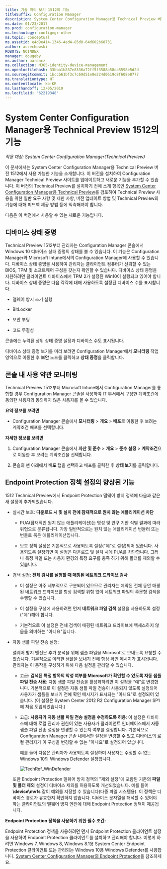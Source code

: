 ```yaml
---
title: 기술 미리 보기 1512의 기능
titleSuffix: Configuration Manager
description: System Center Configuration Manager용 Technical Preview 버전 1512에서 사용 가능한 기능에 대해 알아봅니다.
ms.date: 01/23/2017
ms.prod: configuration-manager
ms.technology: configmgr-other
ms.topic: conceptual
ms.assetid: e4d9e414-1346-4ed4-85d0-64d602b68731
author: aczechowski
ROBOTS: NOINDEX
manager: dougeby
ms.author: aaroncz
ms.collection: M365-identity-device-management
ms.openlocfilehash: 33bba1b837e8336a72ff5f3588a58ca8598e5d2d
ms.sourcegitcommit: 1bccb61bf3c7c69d51e0e224d0619c8f608e8777
ms.translationtype: HT
ms.contentlocale: ko-KR
ms.lasthandoff: 12/05/2019
ms.locfileid: "62219348"
---
```

# <a name="capabilities-in-technical-preview-1512-for-system-center-configuration-manager"></a>System Center Configuration Manager용 Technical Preview 1512의 기능

*적용 대상: System Center Configuration Manager(Technical Preview)*

이 문서에서는 System Center Configuration Manager용 Technical Preview 버전 1512에서 사용 가능한 기능을 소개합니다. 이 버전을 설치하여 Configuration Manager Technical Preview 사이트를 업데이트하고 새로운 기능을 추가할 수 있습니다. 이 버전의 Technical Preview를 설치하기 전에 소개 항목인 [System Center Configuration Manager용 Technical Preview](technical-preview.md)를 검토하여 Technical Preview 사용을 위한 일반 요구 사항 및 제한 사항, 버전 업데이트 방법 및 Technical Preview의 기능에 대해 피드백 제공 방법 등에 익숙해져야 합니다.  

 다음은 이 버전에서 사용할 수 있는 새로운 기능입니다.  

##  <a name="bkmk_devicehealth"></a> 디바이스 상태 증명  
 Technical  Preview 1512부터 관리자는 Configuration Manager 콘솔에서 Windows 10 디바이스 상태 증명의 상태를 볼 수 있습니다.  이 기능은 Configuration Manager와 Microsoft Intune에서의 Configuration Manager에 사용할 수 있습니다. 디바이스 상태 증명을 사용하여 관리자는 클라이언트 컴퓨터가 신뢰할 수 있는 BIOS, TPM 및 소프트웨어 구성을 갖는지 확인할 수 있습니다. 디바이스 상태 증명을 지원하려면 클라이언트 디바이스에서 TPM 2가 설정된 Win10이 실행되고 있어야 합니다. 디바이스 상태 증명은 다음 각각에 대해 사용하도록 설정된 디바이스 수를 표시합니다.  

-   맬웨어 방지 조기 실행  

-   BitLocker  

-   보안 부팅  

-   코드 무결성  

콘솔에는 누락된 상위 상태 증명 설정과 디바이스 수도 표시됩니다.  

디바이스 상태 증명 보기를 미리 보려면 Configuration Manager에서 **모니터링** 작업 영역으로 이동한 후 **보안** 노드를 클릭하고 **상태 증명**을 클릭합니다.  

##  <a name="bkmk_viewterms"></a> 콘솔 내 사용 약관 모니터링  
Technical  Preview 1512부터 Microsoft Intune에서 Configuration Manager를 통합할 경우 Configuration Manager 콘솔을 사용하여 IT 부서에서 구성한 계약조건에 동의한 사용자와 동의하지 않은 사용자를 볼 수 있습니다.  

**요약 정보를 보려면**  

-   Configuration Manager 콘솔에서 **모니터링** > **개요** > **배포**로 이동한 후 보려는 계약조건 배포를 선택합니다.  

**자세한 정보를 보려면**  

1.  Configuration Manager 콘솔에서 **자산 및 준수** > **개요** > **준수 설정** > **계약조건**으로 이동한 후 보려는 계약조건을 선택합니다.  

2.  콘솔의 맨 아래에서 **배포** 탭을 선택하고 배포를 클릭한 후 **상태 보기**를 클릭합니다.  

##  <a name="bkmk_EPpolicy"></a> Endpoint Protection 정책 설정의 향상된 기능  
1512 Technical Preview에서 Endpoint Protection 맬웨어 방지 정책에 다음과 같은 새 설정이 추가되었습니다.  

-   실시간 보호: **다운로드 시 및 설치 전에 잠재적으로 원치 않는 애플리케이션 차단**  

    -   PUA(잠재적인 원치 않는 애플리케이션)는 명성 및 연구 기반 식별 결과에 따라 위협으로 분류됩니다. 가장 일반적으로는 원치 않는 애플리케이션 번들러 또는 번들로 묶은 애플리케이션입니다.  

    -   보호 정책 설정은 기본적으로 사용되도록 설정("예"로 설정)되어 있습니다. 사용되도록 설정되면 이 설정은 다운로드 및 설치 시에 PUA를 차단합니다. 그러나 특정 파일 또는 사용자 환경의 특정 요구를 충족 하기 위해 폴더를 제외할 수 있습니다.  

-   검색 설정: **전체 검사를 실행할 때 매핑된 네트워크 드라이브 검사**  

    -   이 설정은 아주 세부적으로 구분되어 있으므로 관리자는 예약된 전체 동안 매핑된 네트워크 드라이브를 항상 검색할 위험 없이 네트워크 파일의 주문형 검색을 수행할 수 있습니다.  

    -   이 설정을 구성에 사용하려면 먼저 **네트워크 파일 검색** 설정을 사용하도록 설정("예")해야 합니다.  

    -   기본적으로 이 설정은 전체 검색이 매핑된 네트워크 드라이브에 액세스하지 않음을 의미하는 "아니요"입니다.  

-   자동 샘플 파일 전송 설정:  

     맬웨어 방지 엔진은 추가 분석을 위해 샘플 파일을 Microsoft로 보내도록 요청할 수 있습니다. 기본적으로 이러한 샘플을 보내기 전에 항상 확인 메시지가 표시됩니다. 관리자는 이 동작을 구성하기 위해 다음 설정을 관리할 수 있습니다.  

    -   고급: **검색된 특정 항목의 악성 여부를 Microsoft가 확인할 수 있도록 자동 샘플 파일 전송 사용**:  자동 샘플 파일 전송을 활성화하려면 이 설정을 “예”로 변경합니다. 기본적으로 이 설정은 자동 샘플 파일 전송이 사용되지 않도록 설정되어 사용자가 샘플을 보내기 전에 확인 메시지가 표시되는 "아니요"로 설정되어 있습니다.   (이 설정은 System Center 2012 R2 Configuration Manager SP1에 처음 도입되었습니다.)  

    -   고급: **사용자가 자동 샘플 파일 전송 설정을 수정하도록 허용**: 이 설정은 디바이스에 대해 로컬 관리자 권한이 있는 사용자가 클라이언트 인터페이스에서 자동 샘플 파일 전송 설정을 변경할 수 있는지 여부를 결정합니다. 기본적으로 Configuration Manager 콘솔 내에서만 설정을 변경할 수 있고 디바이스의 로컬 관리자가 이 구성을 변경할 수 없는 "아니요"로 설정되어 있습니다.  

         예를 들어 다음은 관리자가 사용되도록 설정하며 사용자는 수정할 수 없는 Windows 10의 Windows Defender 설정입니다.  

         ![TechRef&#95;WinDefender](../../core/get-started/media/TechRef_WinDefender.png "TechRef_WinDefender")  

    또한 Endpoint Protection 맬웨어 방지 정책의 "제외 설정"에 포함된 기존의 **파일 및 폴더 제외** 설정이 디바이스 제외를 허용하도록 개선되었습니다. 예를 들어 **\device\mvfs** 같이 예외를 지정할 수 있습니다(다중 파일 시스템용). 이 정책은 디바이스 경로가 유효한지 확인하지 않습니다. 디바이스 문자열을 해석할 수 있어야 하는 클라이언트의 맬웨어 방지 엔진에 대해 Endpoint Protection 정책이 제공됩니다.  

**Endpoint Protection 정책을 사용하기 위한 필수 조건:**  

Endpoint Protection 정책을 사용하려면 먼저 Endpoint Protection 클라이언트 설정을 사용하여 Endpoint Protection 클라이언트를 설치하고 관리해야 합니다. 이렇게 하려면 Windows 7, Windows 8, Windows 8.1용 System Center Endpoint Protection 클라이언트 또는 관리되는 Windows 10용 Windows Defender를 사용합니다. [System Center Configuration Manager의 Endpoint Protection](../../protect/deploy-use/endpoint-protection.md)을 참조하세요.  
